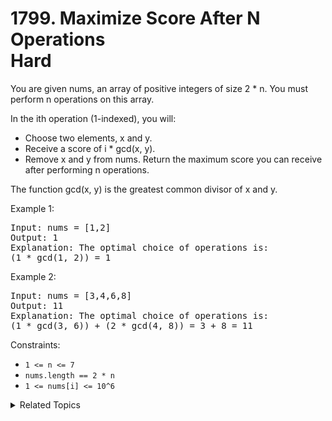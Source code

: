 # 1799. Maximize Score After N Operations<br> Hard

You are given nums, an array of positive integers of size 2 * n. You must perform n operations on this array.

In the ith operation (1-indexed), you will:

- Choose two elements, x and y.
- Receive a score of i * gcd(x, y).
- Remove x and y from nums.
Return the maximum score you can receive after performing n operations.

The function gcd(x, y) is the greatest common divisor of x and y.

Example 1:

<pre>
Input: nums = [1,2]
Output: 1
Explanation: The optimal choice of operations is:
(1 * gcd(1, 2)) = 1
</pre>

Example 2:

<pre>
Input: nums = [3,4,6,8]
Output: 11
Explanation: The optimal choice of operations is:
(1 * gcd(3, 6)) + (2 * gcd(4, 8)) = 3 + 8 = 11
</pre>

Constraints:

- `1 <= n <= 7`
- `nums.length == 2 * n`
- `1 <= nums[i] <= 10^6`

<details>

<summary> Related Topics </summary>

-   `Dynamic Programming`
-   `Bitmask`

</details>